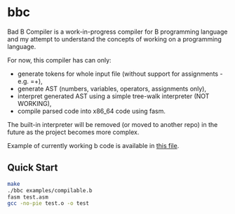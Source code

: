 # bbc

Bad B Compiler is a work-in-progress compiler for B programming language and my attempt to understand the concepts of working on a programming language.

For now, this compiler has can only:
- generate tokens for whole input file (without support for assignments - e.g. =+),
- generate AST (numbers, variables, operators, assignments only),
- interpret generated AST using a simple tree-walk interpreter (NOT WORKING),
- compile parsed code into x86_64 code using fasm.

The built-in interpreter will be removed (or moved to another repo) in the future as the project becomes more complex.

Example of currently working b code is available in [this file](examples/compilable.b).

## Quick Start
```bash
make
./bbc examples/compilable.b
fasm test.asm
gcc -no-pie test.o -o test
```
